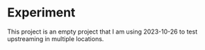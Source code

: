 # Experiment

This project is an empty project that I am using 2023-10-26 to test upstreaming in multiple locations.